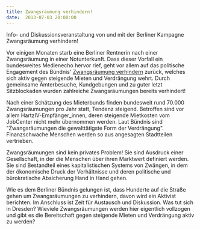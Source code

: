 ```yaml
---
title: Zwangsräumung verhindern!
date:  2013-07-03 20:00:00
---
```


Info- und Diskussionsveranstaltung von und mit der Berliner Kampagne Zwangsräumung verhindern!



Vor einigen Monaten starb eine Berliner Rentnerin nach einer
Zwangsräumung in einer Notunterkunft. Dass dieser Vorfall ein bundesweites
Medienecho hervor rief, geht vor allem auf das politische Engagement des
Bündnis' <a href="http://zwangsraeumungverhindern.blogsport.de">Zwangsräumung
verhindern</a> zurück, welches sich aktiv gegen steigende Mieten und
Verdrängung wehrt. Durch gemeinsame Ämterbesuche, Kundgebungen und zu
guter letzt Sitzblockaden wurden zahlreiche Zwangsräumungen bereits
verhindert!


Nach einer Schätzung des Mieterbunds finden bundesweit rund 70.000
Zwangsräumungen pro Jahr statt, Tendenz steigend. Betroffen sind vor allem
HartzIV-Empfänger_innen, deren steigende Mietkosten vom JobCenter nicht
mehr übernommen werden. Laut Bündnis sind "Zwangsräumungen die
gewalttätigste Form der Verdrängung". Finanzschwache Menschen werden so
aus angesagten Stadtteilen vertrieben.


Zwangsräumungen sind kein privates Problem! Sie sind Ausdruck einer
Gesellschaft, in der die Menschen über ihren Marktwert definiert
werden. Sie sind Bestandteil eines kapitalistischen Systems von Zwängen,
in dem der ökonomische Druck der Verhältnisse und deren politische und
bürokratische Absicherung Hand in Hand gehen.


Wie es dem Berliner Bündnis gelungen ist, dass Hunderte auf die Straße
gehen um Zwangsräumungen zu verhindern, davon wird ein Aktivist
berichten. Im Anschluss ist Zeit für Austausch und Diskussion. Was tut
sich in Dresden? Wieviele Zwangsräumungen werden hier eigentlich vollzogen
und gibt es die Bereitschaft gegen steigende Mieten und Verdrängung aktiv
zu werden?


